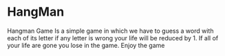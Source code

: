 # HangMan
Hangman Game
Is a simple game in which we have to guess a word with each of its letter if any letter is wrong your life will be reduced by 1.
If all of your life are gone you lose in the game.
Enjoy the game
